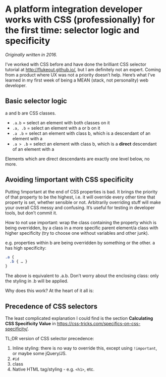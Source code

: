 # A platform integration developer works with CSS (professionally) for the first time: selector logic and specificity

_Originally written in 2016._

I’ve worked with CSS before and have done the brilliant CSS selector tutorial at http://flukeout.github.io/, but I am definitely not an expert. Coming from a product where UX was not a priority doesn’t help. Here’s what I’ve learned in my first week of being a MEAN (stack, not personality) web developer.

## Basic selector logic

a and b are CSS classes.

-  `.a.b` = select an element with both classes on it
- `.a, .b` = select an element with a or b on it
- `.a .b` = select an element with class b, which is a descendant of an element with a
- `.a > .b` = select an element with class b, which is a **direct** descendant of an element with a

Elements which are direct descendants are exactly one level below, no more.

## Avoiding !important with CSS specificity

Putting !important at the end of CSS properties is bad. It brings the priority of that property to be the highest, i.e. it will override every other time that property is set, whether sensible or not. Arbitrarily overriding stuff will make your overall CSS messy and confusing. It’s useful for testing in developer tools, but don’t commit it.

How to not use important: wrap the class containing the property which is being overridden, by a class in a more specific parent element/a class with higher specificity (try to choose one without variables and other junk).

e.g. properties within b are being overridden by something or the other. a has high specificity:

```css
.a {
  .b { … }
}
```

The above is equivalent to .a.b. Don’t worry about the enclosing class: only the styling in .b will be applied.

Why does this work? At the heart of it all is:

## Precedence of CSS selectors

The least complicated explanation I could find is the section **Calculating CSS Specificity Value** in https://css-tricks.com/specifics-on-css-specificity/.

TL;DR version of CSS selector precedence:

1. Inline styling: there is no way to override this, except using `!important`, or maybe some jQuery/JS.
1. `#id`
1. class
1. Native HTML tag/styling - e.g. `<h1>`, etc.
